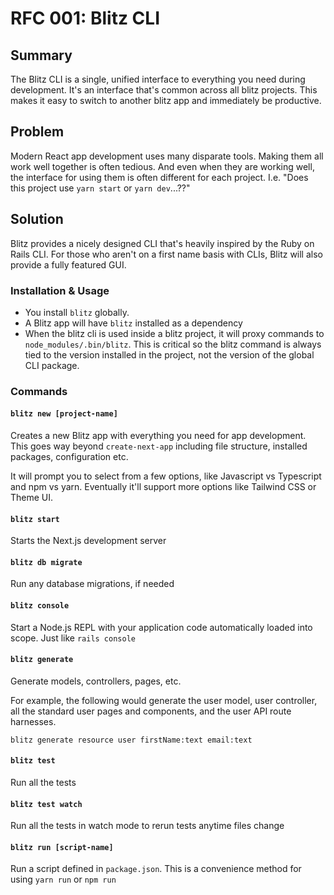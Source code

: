 # RFC 001: Blitz CLI

## Summary

The Blitz CLI is a single, unified interface to everything you need during development. It's an interface that's common across all blitz projects. This makes it easy to switch to another blitz app and immediately be productive.

## Problem

Modern React app development uses many disparate tools. Making them all work well together is often tedious. And even when they are working well, the interface for using them is often different for each project. I.e. "Does this project use `yarn start` or `yarn dev`...??"

## Solution

Blitz provides a nicely designed CLI that's heavily inspired by the Ruby on Rails CLI. For those who aren't on a first name basis with CLIs, Blitz will also provide a fully featured GUI.

### Installation & Usage

- You install `blitz` globally.
- A Blitz app will have `blitz` installed as a dependency
- When the blitz cli is used inside a blitz project, it will proxy commands to `node_modules/.bin/blitz`. This is critical so the blitz command is always tied to the version installed in the project, not the version of the global CLI package.

### Commands

#### `blitz new [project-name]`

Creates a new Blitz app with everything you need for app development. This goes way beyond `create-next-app` including file structure, installed packages, configuration etc.

It will prompt you to select from a few options, like Javascript vs Typescript and npm vs yarn. Eventually it'll support more options like Tailwind CSS or Theme UI.

#### `blitz start`

Starts the Next.js development server

#### `blitz db migrate`

Run any database migrations, if needed

#### `blitz console`

Start a Node.js REPL with your application code automatically loaded into scope. Just like `rails console`

#### `blitz generate`

Generate models, controllers, pages, etc.

For example, the following would generate the user model, user controller, all the standard user pages and components, and the user API route harnesses.

```
blitz generate resource user firstName:text email:text
```

#### `blitz test`

Run all the tests

#### `blitz test watch`

Run all the tests in watch mode to rerun tests anytime files change

#### `blitz run [script-name]`

Run a script defined in `package.json`. This is a convenience method for using `yarn run` or `npm run`
